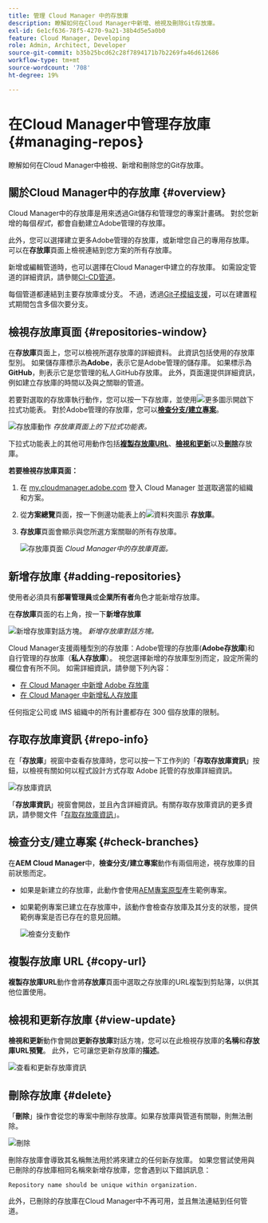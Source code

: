 ```yaml
---
title: 管理 Cloud Manager 中的存放庫
description: 瞭解如何在Cloud Manager中新增、檢視及刪除Git存放庫。
exl-id: 6e1cf636-78f5-4270-9a21-38b4d5e5a0b0
feature: Cloud Manager, Developing
role: Admin, Architect, Developer
source-git-commit: b35b25bcd62c28f7894171b7b2269fa46d612686
workflow-type: tm+mt
source-wordcount: '708'
ht-degree: 19%

---
```



# 在Cloud Manager中管理存放庫 {#managing-repos}

瞭解如何在Cloud Manager中檢視、新增和刪除您的Git存放庫。

## 關於Cloud Manager中的存放庫 {#overview}

Cloud Manager中的存放庫是用來透過Git儲存和管理您的專案計畫碼。 對於您新增的每個&#x200B;*程式*，都會自動建立Adobe管理的存放庫。

此外，您可以選擇建立更多Adobe管理的存放庫，或新增您自己的專用存放庫。 可以在&#x200B;**存放庫**&#x200B;頁面上檢視連結到您方案的所有存放庫。

新增或編輯管道時，也可以選擇在Cloud Manager中建立的存放庫。 如需設定管道的詳細資訊，請參閱[CI-CD管道](/help/implementing/cloud-manager/configuring-pipelines/introduction-ci-cd-pipelines.md)。

每個管道都連結到主要存放庫或分支。 不過，透過[Git子模組支援](git-submodules.md)，可以在建置程式期間包含多個次要分支。

## 檢視存放庫頁面 {#repositories-window}

在&#x200B;**存放庫**&#x200B;頁面上，您可以檢視所選存放庫的詳細資料。 此資訊包括使用的存放庫型別。 如果儲存庫標示為&#x200B;**Adobe**，表示它是Adobe管理的儲存庫。 如果標示為&#x200B;**GitHub**，則表示它是您管理的私人GitHub存放庫。 此外，頁面還提供詳細資訊，例如建立存放庫的時間以及與之關聯的管道。

若要對選取的存放庫執行動作，您可以按一下存放庫，並使用![更多圖示](https://spectrum.adobe.com/static/icons/workflow_18/Smock_More_18_N.svg)開啟下拉式功能表。 對於Adobe管理的存放庫，您可以&#x200B;**[檢查分支/建立專案](#check-branches)**。

![存放庫動作](assets/repository-actions.png)
*存放庫頁面上的下拉式功能表。*

下拉式功能表上的其他可用動作包括&#x200B;**[複製存放庫URL](#copy-url)**、**[檢視和更新](#view-update)**&#x200B;以及&#x200B;**[刪除](#delete)**&#x200B;存放庫。

**若要檢視存放庫頁面：**

1. 在 [my.cloudmanager.adobe.com](https://my.cloudmanager.adobe.com/) 登入 Cloud Manager 並選取適當的組織和方案。

1. 從&#x200B;**方案總覽**&#x200B;頁面，按一下側邊功能表上的![資料夾圖示](https://spectrum.adobe.com/static/icons/workflow_18/Smock_Folder_18_N.svg) **存放庫**。

1. **存放庫**&#x200B;頁面會顯示與您所選方案關聯的所有存放庫。

   ![存放庫頁面](assets/repositories.png)
   *Cloud Manager中的存放庫頁面。*

## 新增存放庫 {#adding-repositories}

使用者必須具有&#x200B;**部署管理員**&#x200B;或&#x200B;**企業所有者**&#x200B;角色才能新增存放庫。

在&#x200B;**存放庫**&#x200B;頁面的右上角，按一下&#x200B;**新增存放庫**

![新增存放庫對話方塊。](assets/repository-add.png)
*新增存放庫對話方塊。*

Cloud Manager支援兩種型別的存放庫：Adobe管理的存放庫(**Adobe存放庫**)和自行管理的存放庫（**私人存放庫**）。 視您選擇新增的存放庫型別而定，設定所需的欄位會有所不同。 如需詳細資訊，請參閱下列內容：

* [在 Cloud Manager 中新增 Adobe 存放庫](adobe-repositories.md)
* [在 Cloud Manager 中新增私人存放庫](private-repositories.md)

任何指定公司或 IMS 組織中的所有計畫都存在 300 個存放庫的限制。

## 存取存放庫資訊 {#repo-info}

在「**存放庫**」視窗中查看存放庫時，您可以按一下工作列的「**存取存放庫資訊**」按鈕，以檢視有關如何以程式設計方式存取 Adobe 託管的存放庫詳細資訊。

![存放庫資訊](assets/repository-access-repo-info2.png)

「**存放庫資訊**」視窗會開啟，並且內含詳細資訊。有關存取存放庫資訊的更多資訊，請參閱文件「[存取存放庫資訊](/help/implementing/cloud-manager/managing-code/accessing-repos.md)」。

## 檢查分支/建立專案 {#check-branches}

在&#x200B;**AEM Cloud Manager**&#x200B;中，**檢查分支/建立專案**&#x200B;動作有兩個用途，視存放庫的目前狀態而定。

* 如果是新建立的存放庫，此動作會使用[AEM專案原型](https://experienceleague.adobe.com/zh-hant/docs/experience-manager-core-components/using/developing/archetype/overview)產生範例專案。
* 如果範例專案已建立在存放庫中，該動作會檢查存放庫及其分支的狀態，提供範例專案是否已存在的意見回饋。

  ![檢查分支動作](assets/check-branches.png)

## 複製存放庫 URL {#copy-url}

**複製存放庫URL**&#x200B;動作會將&#x200B;**存放庫**&#x200B;頁面中選取之存放庫的URL複製到剪貼簿，以供其他位置使用。

## 檢視和更新存放庫 {#view-update}

**檢視和更新**&#x200B;動作會開啟&#x200B;**更新存放庫**&#x200B;對話方塊，您可以在此檢視存放庫的&#x200B;**名稱**&#x200B;和&#x200B;**存放庫URL預覽**。 此外，它可讓您更新存放庫的&#x200B;**描述**。

![查看和更新&#x200B;&#x200B;存放庫資訊](assets/repository-view-update.png)

## 刪除存放庫 {#delete}

「**刪除**」操作會從您的專案中刪除存放庫。如果存放庫與管道有關聯，則無法刪除。

![刪除](assets/repository-delete.png)

刪除存放庫會導致其名稱無法用於將來建立的任何新存放庫。 如果您嘗試使用與已刪除的存放庫相同名稱來新增存放庫，您會遇到以下錯誤訊息：

`Repository name should be unique within organization.`

此外，已刪除的存放庫在Cloud Manager中不再可用，並且無法連結到任何管道。

